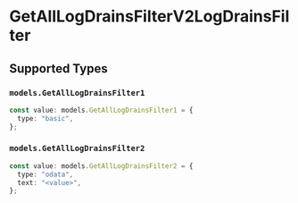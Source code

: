 # GetAllLogDrainsFilterV2LogDrainsFilter


## Supported Types

### `models.GetAllLogDrainsFilter1`

```typescript
const value: models.GetAllLogDrainsFilter1 = {
  type: "basic",
};
```

### `models.GetAllLogDrainsFilter2`

```typescript
const value: models.GetAllLogDrainsFilter2 = {
  type: "odata",
  text: "<value>",
};
```

